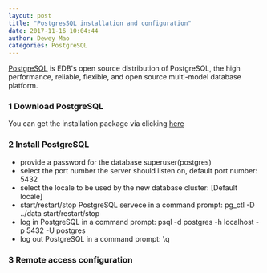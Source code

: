 ```yaml
--- 
layout: post 
title: "PostgresSQL installation and configuration" 
date: 2017-11-16 10:04:44 
author: Dewey Mao 
categories: PostgreSQL 
--- 
```


<a href="https://www.enterprisedb.com/edb-postgresql" target="_blank">PostgreSQL</a> is EDB's open source distribution of PostgreSQL, the high performance, reliable, flexible, and open source multi-model database platform.
### 1 Download PostgreSQL
You can get the installation package via clicking <a href="https://www.enterprisedb.com/downloads/postgres-postgresql-downloads#windows" target="_blank">here</a>
### 2 Install PostgreSQL
- provide a password for the database superuser(postgres)
- select the port number the server should listen on, default port number: 5432
- select the locale to be used by the new database cluster: [Default locale]
- start/restart/stop PostgreSQL servece in a command prompt: pg_ctl -D ../data start/restart/stop
- log in PostgreSQL in a command prompt: psql -d postgres -h localhost -p 5432 -U postgres
- log out PostgreSQL in a command prompt: \q

### 3 Remote access configuration
